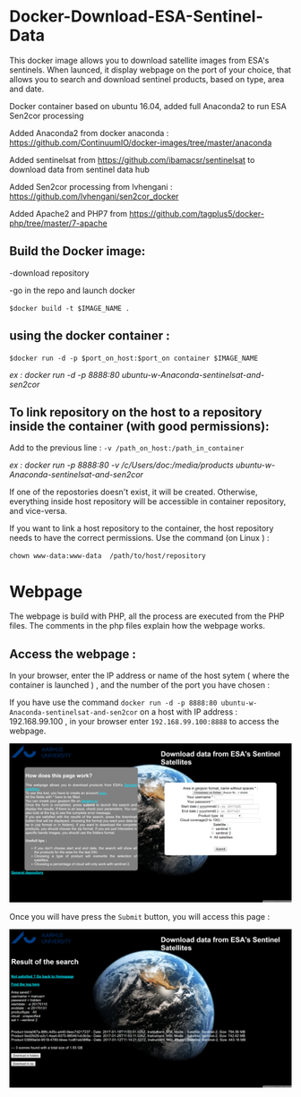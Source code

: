 # Docker-Download-ESA-Sentinel-Data

This docker image allows you to download satellite images from ESA's sentinels. When launced, it display  webpage on the port of your choice, that allows you to search and download sentinel products, based on type, area and date.

Docker container based on ubuntu 16.04, added full Anaconda2 to run ESA Sen2cor processing

Added Anaconda2 from docker anaconda : https://github.com/ContinuumIO/docker-images/tree/master/anaconda

Added sentinelsat from https://github.com/ibamacsr/sentinelsat to download data from sentinel data hub

Added Sen2cor processing from lvhengani : https://github.com/lvhengani/sen2cor_docker

Added Apache2 and PHP7 from https://github.com/tagplus5/docker-php/tree/master/7-apache

## Build the Docker image:
-download repository

-go in the repo and launch docker

`$docker build -t $IMAGE_NAME .`

## using the docker container :

`$docker run -d -p $port_on_host:$port_on container $IMAGE_NAME`

*ex : docker run -d -p 8888:80 ubuntu-w-Anaconda-sentinelsat-and-sen2cor*

## To link  repository on the host to a repository inside the container (with good permissions):

Add to the previous line : `-v /path_on_host:/path_in_container` 

*ex :  docker run -p 8888:80 -v /c/Users/doc:/media/products  ubuntu-w-Anaconda-sentinelsat-and-sen2cor*

If one of the repostories doesn't exist, it will be created. Otherwise, everything inside host repository will be accessible in container repository, and vice-versa.

If you want to link a host repository to the container, the host repository needs to have the correct permissions. Use the command (on Linux ) :

`chown www-data:www-data  /path/to/host/repository`

# Webpage

The webpage is build with PHP, all the process are executed from the PHP files. The comments in the php files explain how the webpage works.

## Access the webpage :

In your browser, enter the IP address or name of the host sytem ( where the container is launched ) , and the number of the port you have chosen :

If you have use the command `docker run -d -p 8888:80 ubuntu-w-Anaconda-sentinelsat-and-sen2cor` on a host with IP address : 192.168.99.100 , in your browser enter `192.168.99.100:8888` to access the webpage.

![webpage_home](https://github.com/manusrn/img/blob/master/webpage_home.png)

Once you will have press the `Submit` button, you will access this page :

![webpage_search](https://github.com/manusrn/img/blob/master/webpage_search.png)

